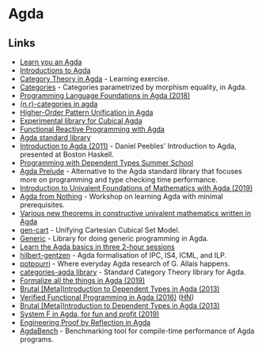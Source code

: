 # Agda

## Links

* [Learn you an Agda](http://learnyouanagda.liamoc.net/toc.html)
* [Introductions to Agda](http://wiki.portal.chalmers.se/agda/pmwiki.php?n=Main.Othertutorials)
* [Category Theory in Agda](https://github.com/JLimperg/cats) - Learning exercise.
* [Categories](https://github.com/copumpkin/categories) - Categories parametrized by morphism equality, in Agda.
* [Programming Language Foundations in Agda \(2018\)](https://plfa.github.io/)
* [\(n,r\)-categories in agda](https://github.com/freebroccolo/agda-nr-cats)
* [Higher-Order Pattern Unification in Agda](https://github.com/Saizan/miller)
* [Experimental library for Cubical Agda](https://github.com/agda/cubical)
* [Functional Reactive Programming with Agda](https://github.com/divipp/frp_agda)
* [Agda standard library](https://github.com/agda/agda-stdlib)
* [Introduction to Agda \(2011\)](https://www.youtube.com/watch?v=shXKb2MTkUc&list=PLB7F836675DCE009C) - Daniel Peebles' Introduction to Agda, presented at Boston Haskell.
* [Programming with Dependent Types Summer School](https://github.com/UlfNorell/agda-summer-school)
* [Agda Prelude](https://github.com/UlfNorell/agda-prelude) - Alternative to the Agda standard library that focuses more on programming and type checking time performance.
* [Introduction to Univalent Foundations of Mathematics with Agda \(2019\)](https://www.cs.bham.ac.uk/~mhe/HoTT-UF-in-Agda-Lecture-Notes/index.html)
* [Agda from Nothing](https://github.com/scott-fleischman/agda-from-nothing) - Workshop on learning Agda with minimal prerequisites.
* [Various new theorems in constructive univalent mathematics written in Agda](https://github.com/martinescardo/TypeTopology)
* [gen-cart](https://github.com/mortberg/gen-cart) - Unifying Cartesian Cubical Set Model.
* [Generic](https://github.com/effectfully/Generic) - Library for doing generic programming in Agda.
* [Learn the Agda basics in three 2-hour sessions](https://github.com/anuyts/agda-sessions)
* [hilbert-gentzen](https://github.com/mietek/hilbert-gentzen) - Agda formalisation of IPC, IS4, ICML, and ILP.
* [potpourri](https://github.com/gallais/potpourri) - Where everyday Agda research of G. Allais happens.
* [categories-agda library](https://github.com/agda/agda-categories) - Standard Category Theory library for Agda.
* [Formalize all the things in Agda \(2019\)](https://jesper.sikanda.be/posts/formalize-all-the-things.html)
* [Brutal \[Meta\]Introduction to Dependent Types in Agda \(2013\)](https://oxij.org/note/BrutalDepTypes/)
* [Verified Functional Programming in Agda \(2016\)](https://pdfs.semanticscholar.org/a5c2/444d3c977260dbbfc7c2eceea9bda2614e71.pdf) \([HN](https://news.ycombinator.com/item?id=22783645)\)
* [Brutal \[Meta\]Introduction to Dependent Types in Agda \(2013\)](https://oxij.org/note/BrutalDepTypes/)
* [System F in Agda, for fun and profit \(2019\)](http://jmchapman.io/papers/funandprofit.pdf)
* [Engineering Proof by Reflection in Agda](https://github.com/toothbrush/reflection-proofs)
* [AgdaBench](https://github.com/UlfNorell/agda-bench) - Benchmarking tool for compile-time performance of Agda programs.

